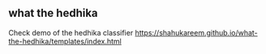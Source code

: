 ## what the hedhika
Check demo of the hedhika classifier https://shahukareem.github.io/what-the-hedhika/templates/index.html
